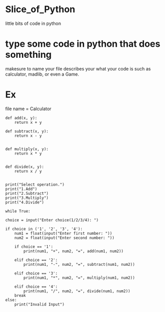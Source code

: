 # Slice_of_Python
little bits of code in python


# type some code in python that does something

makesure to name your file describes your what your code is such as calculator, madlib, or even a Game.



# Ex

file name = Calculator


    def add(x, y):
        return x + y

    def subtract(x, y):
        return x - y


    def multiply(x, y):
        return x * y


    def divide(x, y):
        return x / y


    print("Select operation.")
    print("1.Add")
    print("2.Subtract")
    print("3.Multiply")
    print("4.Divide")

    while True:
   
    choice = input("Enter choice(1/2/3/4): ")

    if choice in ('1', '2', '3', '4'):
        num1 = float(input("Enter first number: "))
        num2 = float(input("Enter second number: "))

        if choice == '1':
            print(num1, "+", num2, "=", add(num1, num2))

        elif choice == '2':
            print(num1, "-", num2, "=", subtract(num1, num2))

        elif choice == '3':
            print(num1, "*", num2, "=", multiply(num1, num2))

        elif choice == '4':
            print(num1, "/", num2, "=", divide(num1, num2))
        break
    else:
        print("Invalid Input")

